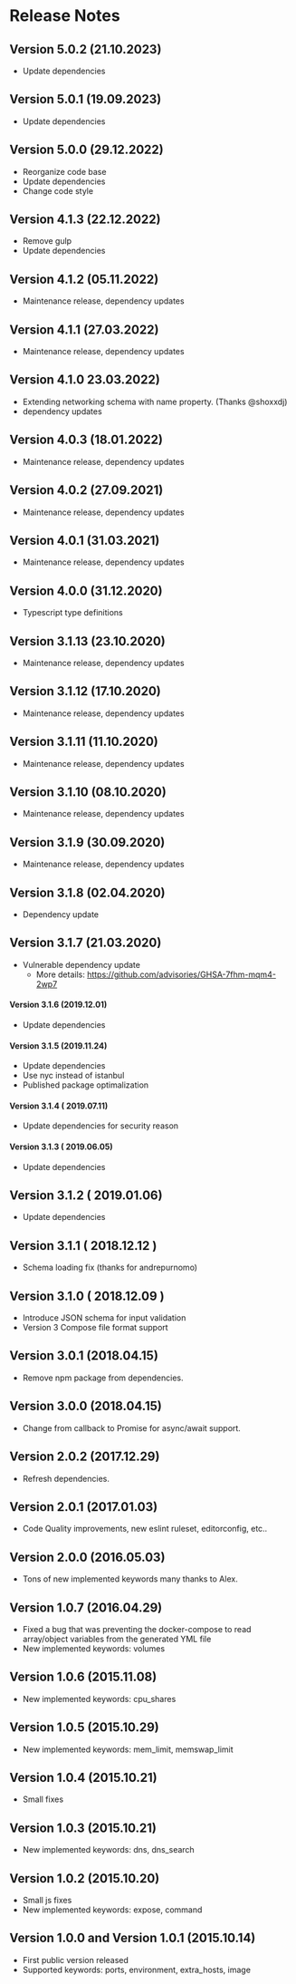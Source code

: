 # Release Notes

## Version 5.0.2 (21.10.2023)
- Update dependencies

## Version 5.0.1 (19.09.2023)
- Update dependencies

## Version 5.0.0 (29.12.2022)
- Reorganize code base
- Update dependencies
- Change code style

## Version 4.1.3 (22.12.2022)
- Remove gulp
- Update dependencies

## Version 4.1.2 (05.11.2022)
- Maintenance release, dependency updates

## Version 4.1.1 (27.03.2022)
- Maintenance release, dependency updates

## Version 4.1.0 23.03.2022)
- Extending networking schema with name property. (Thanks @shoxxdj)
- dependency updates

## Version 4.0.3 (18.01.2022)
- Maintenance release, dependency updates

## Version 4.0.2 (27.09.2021)
- Maintenance release, dependency updates

## Version 4.0.1 (31.03.2021)
- Maintenance release, dependency updates

## Version 4.0.0 (31.12.2020)
- Typescript type definitions

## Version 3.1.13 (23.10.2020)
- Maintenance release, dependency updates

## Version 3.1.12 (17.10.2020)
- Maintenance release, dependency updates

## Version 3.1.11 (11.10.2020)
- Maintenance release, dependency updates

## Version 3.1.10 (08.10.2020)
- Maintenance release, dependency updates

## Version 3.1.9 (30.09.2020)
- Maintenance release, dependency updates

## Version 3.1.8 (02.04.2020)
- Dependency update

## Version 3.1.7 (21.03.2020)
- Vulnerable dependency update
    * More details: https://github.com/advisories/GHSA-7fhm-mqm4-2wp7

#### Version 3.1.6 (2019.12.01)
- Update dependencies

#### Version 3.1.5 (2019.11.24)
- Update dependencies
- Use nyc instead of istanbul
- Published package optimalization

#### Version 3.1.4 ( 2019.07.11)
- Update dependencies for security reason

#### Version 3.1.3 ( 2019.06.05)
- Update dependencies

## Version 3.1.2 ( 2019.01.06)
- Update dependencies

## Version 3.1.1 ( 2018.12.12 )
- Schema loading fix (thanks for andrepurnomo)

## Version 3.1.0 ( 2018.12.09 )
- Introduce JSON schema for input validation
- Version 3 Compose file format support

## Version 3.0.1 (2018.04.15)
- Remove npm package from dependencies.

## Version 3.0.0 (2018.04.15)
- Change from callback to Promise for async/await support.

## Version 2.0.2 (2017.12.29)
- Refresh dependencies.

## Version 2.0.1 (2017.01.03)
- Code Quality improvements, new eslint ruleset, editorconfig, etc..

## Version 2.0.0 (2016.05.03)
- Tons of new implemented keywords many thanks to Alex.

## Version 1.0.7 (2016.04.29)

- Fixed a bug that was preventing the docker-compose to read array/object variables from the generated YML file
- New implemented keywords: volumes

## Version 1.0.6 (2015.11.08)

- New implemented keywords: cpu_shares

## Version 1.0.5 (2015.10.29)

- New implemented keywords: mem_limit, memswap_limit

## Version 1.0.4 (2015.10.21)

- Small fixes

## Version 1.0.3 (2015.10.21)

- New implemented keywords: dns, dns_search

## Version 1.0.2 (2015.10.20)

- Small js fixes
- New implemented keywords: expose, command

## Version 1.0.0 and Version 1.0.1 (2015.10.14)

- First public version released
- Supported keywords: ports, environment, extra_hosts, image
